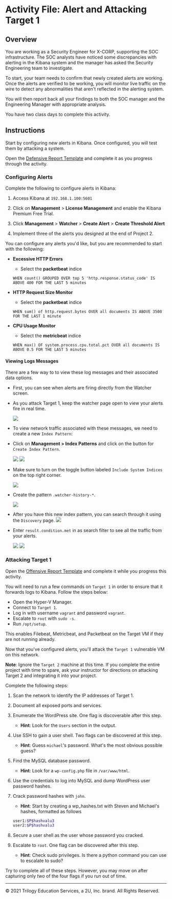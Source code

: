 # Activity File: Alert and Attacking Target 1

## Overview

You are working as a Security Engineer for X-CORP, supporting the SOC infrastructure. The SOC analysts have noticed some discrepancies with alerting in the Kibana system and the manager has asked the Security Engineering team to investigate. 

To start, your team needs to confirm that newly created alerts are working. Once the alerts are verified to be working, you will monitor live traffic on the wire to detect any abnormalities that aren't reflected in the alerting system. 

You will then report back all your findings to both the SOC manager and the Engineering Manager with appropriate analysis.

You have two class days to complete this activity.

## Instructions

Start by configuring new alerts in Kibana. Once configured, you will test them by attacking a system.

Open the [Defensive Report Template](../../../Resources/DefensiveTemplate.md) and complete it as you progress through the activity.

### Configuring Alerts

Complete the following to configure alerts in Kibana:

1.  Access Kibana at `192.168.1.100:5601`

2. Click on **Management** > **License Management** and enable the Kibana Premium Free Trial.

3. Click **Management** > **Watcher** > **Create Alert** > **Create Threshold Alert**

4. Implement three of the alerts you designed at the end of Project 2.

You can configure any alerts you'd like, but you are recommended to start with the following:

- **Excessive HTTP Errors**
  - Select the **packetbeat** indice

  ```kql
  WHEN count() GROUPED OVER top 5 'http.response.status_code' IS ABOVE 400 FOR THE LAST 5 minutes
  ```
  
- **HTTP Request Size Monitor**
  - Select the **packetbeat** indice

  ```kql
  WHEN sum() of http.request.bytes OVER all documents IS ABOVE 3500 FOR THE LAST 1 minute
  ```

- **CPU Usage Monitor**
  - Select the **metricbeat** indice

  ```kql
  WHEN max() OF system.process.cpu.total.pct OVER all documents IS ABOVE 0.5 FOR THE LAST 5 minutes
  ```

#### Viewing Logs Messages  

There are a few way to to view these log messages and their associated data options. 

- First, you can see when alerts are firing directly from the Watcher screen.

- As you attack Target 1, keep the watcher page open to view your alerts fire in real time.

   ![](images/Alert.png)

- To view network traffic associated with these messages, we need to create a new `Index Pattern`:

- Click on **Management > Index Patterns** and click on the button for `Create Index Pattern`.
   
   ![](images/IndexPatterns.png)
   ![](images/CreateIndex.png)

- Make sure to turn on the toggle button labeled `Include System Indices` on the top right corner.

    ![](images/includeIndices.png)

- Create the pattern `.watcher-history-*`.

   ![](images/defineWatcherPattern.png)

- After you have this new index pattern, you can search through it using the `Discovery` page.
   ![](images/discovery.png)

- Enter `result.condition.met` in as search filter to see all the traffic from your alerts.

   ![](images/discovery-filter.png)
   ![](images/alert-traffic.png)

### Attacking Target 1

Open the [Offensive Report Template](../../../Resources/OffensiveTemplate.md) and complete it while you progress this activity.

You will need to run a few commands on `Target 1` in order to ensure that it forwards logs to Kibana. Follow the steps below:

- Open the Hyper-V Manager.
- Connect to `Target 1`.
- Log in with username `vagrant` and password `vagrant`.
- Escalate to `root` with `sudo -s`.
- Run `/opt/setup`.

This enables Filebeat, Metricbeat, and Packetbeat on the Target VM if they are not running already.

Now that you've configured alerts, you'll attack the `Target 1` vulnerable VM on this network. 

**Note**: Ignore the `Target 2` machine at this time. If you complete the entire project with time to spare, ask your instructor for directions on attacking Target 2 and integrating it into your project.

Complete the following steps:

1. Scan the network to identify the IP addresses of Target 1.

2. Document all exposed ports and services.

3. Enumerate the WordPress site. One flag is discoverable after this step.
     - **Hint**: Look for the `Users` section in the output.

4. Use SSH to gain a user shell. Two flags can be discovered at this step.

     - **Hint**: Guess `michael`'s password. What's the most obvious possible guess?

5. Find the MySQL database password.
     - **Hint**: Look for a `wp-config.php` file in `/var/www/html`.

6. Use the credentials to log into MySQL and dump WordPress user password hashes.

7. Crack password hashes with `john`.
     - **Hint**: Start by creating a wp_hashes.txt with Steven and Michael's hashes, formatted as follows

      ```bash
      user1:$P$hashvalu3
      user2:$P$hashvalu3
      ```

8. Secure a user shell as the user whose password you cracked.

9. Escalate to `root`. One flag can be discovered after this step.
    - **Hint**:  Check sudo privileges. Is there a python command you can use to escalate to sudo?

Try to complete all of these steps. However, you may move on after capturing only _two_ of the four flags if you run out of time.

---

© 2021 Trilogy Education Services, a 2U, Inc. brand. All Rights Reserved.
